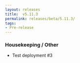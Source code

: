 ```yaml
---
layout: releases
title:  v5.11.3
permalink: releases/beta/5.11.3/
tags:
- Pre-release
---
```


### Housekeeping / Other

- Test deployment #3
